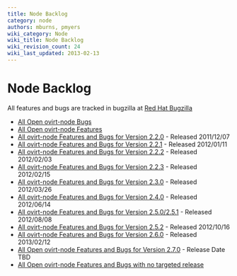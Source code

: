 ```yaml
---
title: Node Backlog
category: node
authors: mburns, pmyers
wiki_category: Node
wiki_title: Node Backlog
wiki_revision_count: 24
wiki_last_updated: 2013-02-13
---
```


# Node Backlog

All features and bugs are tracked in bugzilla at [Red Hat Bugzilla](http://bugzilla.redhat.com)

*   [All Open ovirt-node Bugs](http://goo.gl/alPU4)
*   [All Open ovirt-node Features](http://goo.gl/IMG4p)
*   [All ovirt-node Features and Bugs for Version 2.2.0](http://goo.gl/b9htC) - Released 2011/12/07
*   [All ovirt-node Features and Bugs for Version 2.2.1](http://goo.gl/Jcxmb) - Released 2012/01/11
*   [All ovirt-node Features and Bugs for Version 2.2.2](http://goo.gl/PkWgM) - Released 2012/02/03
*   [All ovirt-node Features and Bugs for Version 2.2.3](http://goo.gl/HTDPJ) - Released 2012/02/15
*   [All ovirt-node Features and Bugs for Version 2.3.0](http://goo.gl/O230Q) - Released 2012/03/26
*   [All ovirt-node Features and Bugs for Version 2.4.0](http://goo.gl/3TY76) - Released 2012/06/14
*   [All ovirt-node Features and Bugs for Version 2.5.0/2.5.1](http://goo.gl/BgqRW) - Released 2012/08/08
*   [All ovirt-node Features and Bugs for Version 2.5.2](http://goo.gl/V8Iwy) - Released 2012/10/16
*   [All ovirt-node Features and Bugs for Version 2.6.0](http://goo.gl/Shsf5) - Released 2013/02/12
*   [All Open ovirt-node Features and Bugs for Version 2.7.0](http://goo.gl/CFrQY) - Release Date TBD
*   [All Open ovirt-node Features and Bugs with no targeted release](http://goo.gl/LYzM7)

